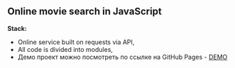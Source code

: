 ## **Online movie search in JavaScript**


**Stack:**

- Online service built on requests via API,
- All code is divided into modules,
- Демо проект можно посмотреть по ссылке на GitHub Pages - [DEMO](https://radugadj.github.io/cinema.github.io/)
